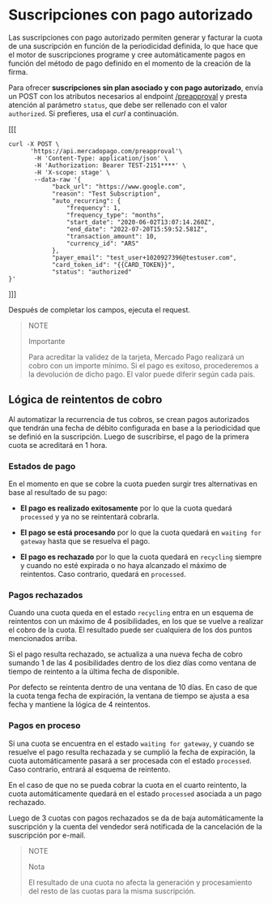 # Suscripciones con pago autorizado

Las suscripciones con pago autorizado permiten generar y facturar la cuota de una suscripción en función de la periodicidad definida, lo que hace que el motor de suscripciones programe y cree automáticamente pagos en función del método de pago definido en el momento de la creación de la firma.

Para ofrecer **suscripciones sin plan asociado y con pago autorizado**, envía un POST con los atributos necesarios al endpoint [/preapproval](/developers/es/reference/subscriptions/_preapproval/post) y presta atención al parámetro `status`, que debe ser rellenado con el valor `authorized`. Si prefieres, usa el _curl_ a continuación.

[[[
```curl
curl -X POST \
      'https://api.mercadopago.com/preapproval'\
       -H 'Content-Type: application/json' \
       -H 'Authorization: Bearer TEST-2151****' \ 
       -H 'X-scope: stage' \
       --data-raw '{
            "back_url": "https://www.google.com",
            "reason": "Test Subscription",
            "auto_recurring": {
                "frequency": 1,
                "frequency_type": "months",
                "start_date": "2020-06-02T13:07:14.260Z",
                "end_date": "2022-07-20T15:59:52.581Z",
                "transaction_amount": 10,
                "currency_id": "ARS"
            },
            "payer_email": "test_user+1020927396@testuser.com",
            "card_token_id": "{{CARD_TOKEN}}",
            "status": "authorized"
}'
```
]]]

Después de completar los campos, ejecuta el request.

> NOTE
>
> Importante
>
> Para acreditar la validez de la tarjeta, Mercado Pago realizará un cobro con un importe mínimo. Si el pago es exitoso, procederemos a la devolución de dicho pago. El valor puede diferir según cada país.

## Lógica de reintentos de cobro

Al automatizar la recurrencia de tus cobros, se crean pagos autorizados que tendrán una fecha de débito configurada en base a la periodicidad que se definió en la suscripción. Luego de suscribirse, el pago de la primera cuota se acreditará en 1 hora.

### Estados de pago

En el momento en que se cobre la cuota pueden surgir tres alternativas en base al resultado de su pago:

* __El pago es realizado exitosamente__ por lo que la cuota quedará `processed` y ya no se reintentará cobrarla. 

* __El pago se está procesando__ por lo que la cuota quedará en `waiting for gateway` hasta que se resuelva el pago.

* __El pago es rechazado__ por lo que la cuota quedará en `recycling` siempre y cuando no esté expirada o no haya alcanzado el máximo de reintentos. Caso contrario, quedará en `processed`.

### Pagos rechazados

Cuando una cuota queda en el estado `recycling` entra en un esquema de reintentos con un máximo de 4 posibilidades, en los que se vuelve a realizar el cobro de la cuota. El resultado puede ser cualquiera de los dos puntos mencionados arriba. 

Si el pago resulta rechazado, se actualiza a una nueva fecha de cobro sumando 1 de las 4 posibilidades dentro de los diez días como ventana de tiempo de reintento a la última fecha de disponible.

Por defecto se reintenta dentro de una ventana de 10 días. En caso de que la cuota tenga fecha de expiración, la ventana de tiempo se ajusta a esa fecha y mantiene la lógica de 4 reintentos.

### Pagos en proceso

Si una cuota se encuentra en el estado `waiting for gateway`, y cuando se resuelve el pago resulta rechazada y se cumplió la fecha de expiración, la cuota automáticamente pasará a ser procesada con el estado `processed`. Caso contrario, entrará al esquema de reintento.

En el caso de que no se pueda cobrar la cuota en el cuarto reintento, la cuota automáticamente quedará en el estado `processed` asociada a un pago rechazado.

Luego de 3 cuotas con pagos rechazados se da de baja automáticamente la suscripción y la cuenta del vendedor será notificada de la cancelación de la suscripción por e-mail.

> NOTE
> 
> Nota
> 
> El resultado de una cuota no afecta la generación y procesamiento del resto de las cuotas para la misma suscripción.